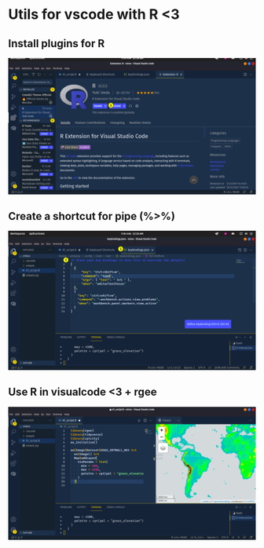 # Utils for vscode with R <3 
## Install plugins for R
<center><img src="p0.png"></center>

## Create a shortcut for pipe (%>%)
<center><img src="p1.png"></center>

## Use R in visualcode <3 + rgee
<center><img src="p2.png"></center>
